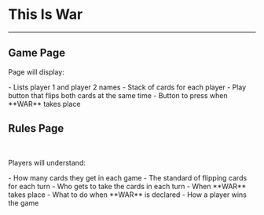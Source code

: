 # This Is War
---

## Game Page

<p> Page will display: </p>
- Lists player 1 and player 2 names
- Stack of cards for each player
- Play button that flips both cards at the same time
- Button to press when **WAR** takes place


## Rules Page

<br>

<p> Players will understand: </p>
- How many cards they get in each game
- The standard of flipping cards for each turn
- Who gets to take the cards in each turn
- When **WAR** takes place
- What to do when **WAR** is declared
- How a player wins the game